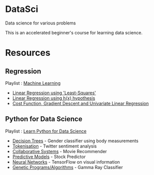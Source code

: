 # DataSci
Data science for various problems

This is an accelerated beginner's course for learning data science. 

# Resources

## Regression
Playlist : [Machine Learning](https://www.youtube.com/playlist?list=PLblh5JKOoLUICTaGLRoHQDuF_7q2GfuJF)
* [Linear Regression using 'Least-Squares'](https://www.mathsisfun.com/data/least-squares-regression.html)
* [Linear Regression using h(x) hypothesis](https://towardsdatascience.com/linear-regression-cost-function-gradient-descent-normal-equations-1d2a6c878e2c)
* [Cost Function, Gradient Descent and Univariate Linear Regression](https://towardsdatascience.com/linear-regression-cost-function-gradient-descent-normal-equations-1d2a6c878e2c)

## Python for Data Science
Playlist : [Learn Python for Data Science](https://www.youtube.com/watch?v=T5pRlIbr6gg&list=PL2-dafEMk2A6QKz1mrk1uIGfHkC1zZ6UU) 
* [Decision Trees](https://github.com/luyandamncube/DataSci/tree/master/01_Decision_Trees) - Gender classifier using body measurements
* [Tokenisation](https://github.com/luyandamncube/DataSci/tree/master/02_Tokenisation) - Twitter sentiment analysis 
* [Collaborative Systems](https://github.com/luyandamncube/DataSci/tree/master/03_Collaborative_Systems) - Movie Recommender
* [Predictive Models](https://github.com/luyandamncube/DataSci/tree/master/04_Predictive_Models) - Stock Predictor
* [Neural Networks](https://github.com/luyandamncube/DataSci/tree/master/05_Neural_Networks) - TensorFlow on visual information
* [Genetic Programs/Algorithms](https://github.com/luyandamncube/DataSci/tree/master/06_Genetic_Algorithms) - Gamma Ray Classifier
